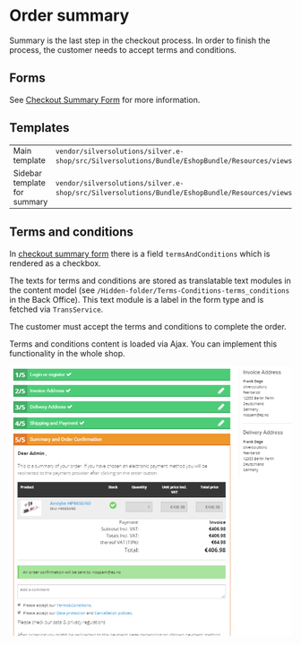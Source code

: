 # Order summary

Summary is the last step in the checkout process. In order to finish the process, the customer needs to accept terms and conditions.

## Forms

See [Checkout Summary Form](checkout_summary_form.md) for more information.

## Templates

|                              |           |
| ---------------------------- | --------- |
| Main template                | `vendor/silversolutions/silver.e-shop/src/Silversolutions/Bundle/EshopBundle/Resources/views/Checkout/checkout_summary.html.twig` |
| Sidebar template for summary | `vendor/silversolutions/silver.e-shop/src/Silversolutions/Bundle/EshopBundle/Resources/views/Checkout/sidebar_summary.html.twig`  |

## Terms and conditions

In [checkout summary form](checkout_summary_form.md) there is a field `termsAndConditions` which is rendered as a checkbox.

The texts for terms and conditions are stored as translatable text modules in the content model
(see `/Hidden-folder/Terms-Conditions-terms_conditions` in the Back Office).
This text module is a label in the form type and is fetched via `TransService`.

The customer must accept the terms and conditions to complete the order.

Terms and conditions content is loaded via Ajax. You can implement this functionality in the whole shop.

![](../../../../img/order_summary.png)
